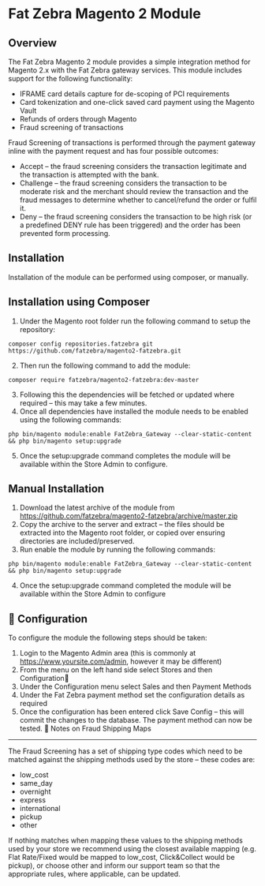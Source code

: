 Fat Zebra Magento 2 Module
======================

Overview
--------
The Fat Zebra Magento 2 module provides a simple integration method for Magento 2.x with the Fat Zebra gateway services. This module includes support for the following functionality:

* IFRAME card details capture for de-scoping of PCI requirements
* Card tokenization and one-click saved card payment using the Magento Vault
* Refunds of orders through Magento
* Fraud screening of transactions

Fraud Screening of transactions is performed through the payment gateway inline with the payment request and has four possible outcomes:

* Accept – the fraud screening considers the transaction legitimate and the transaction is attempted with the bank.
* Challenge – the fraud screening considers the transaction to be moderate risk and the merchant should review the transaction and the fraud messages to determine whether to cancel/refund the order or fulfil it.
* Deny – the fraud screening considers the transaction to be high risk (or a predefined DENY rule has been triggered) and the order has been prevented form processing.


Installation
------------
Installation of the module can be performed using composer, or manually.

Installation using Composer
---------------------------

1.	Under the Magento root folder run the following command to setup the repository:
```
composer config repositories.fatzebra git https://github.com/fatzebra/magento2-fatzebra.git
```
2.	Then run the following command to add the module:
```
composer require fatzebra/magento2-fatzebra:dev-master
```
3.	Following this the dependencies will be fetched or updated where required – this may take a few minutes.
4.	Once all dependencies have installed the module needs to be enabled using the following commands:
```
php bin/magento module:enable FatZebra_Gateway --clear-static-content && php bin/magento setup:upgrade
```
5.	Once the setup:upgrade command completes the module will be available within the Store Admin to configure.


Manual Installation
-------------------

1.	Download the latest archive of the module from https://github.com/fatzebra/magento2-fatzebra/archive/master.zip
2.	Copy the archive to the server and extract – the files should be extracted into the Magento root folder, or copied over ensuring directories are included/preserved.
3.	Run enable the module by running the following commands:
```
php bin/magento module:enable FatZebra_Gateway --clear-static-content && php bin/magento setup:upgrade
```
4.	Once the setup:upgrade command completed the module will be available within the Store Admin to configure


Configuration
-------------
To configure the module the following steps should be taken:

1.	Login to the Magento Admin area (this is commonly at https://www.yoursite.com/admin, however it may be different)
2.	From the menu on the left hand side select Stores and then Configuration
3.  Under the Configuration menu select Sales and then Payment Methods
4.	Under the Fat Zebra payment method set the configuration details as required
5.	Once the configuration has been entered click Save Config – this will commit the changes to the database. The payment method can now be tested.

Notes on Fraud Shipping Maps
----------------------------
The Fraud Screening has a set of shipping type codes which need to be matched against the shipping methods used by the store – these codes are:

* low_cost
* same_day
* overnight
* express
* international
* pickup
* other

If nothing matches when mapping these values to the shipping methods used by your store we recommend using the closest available mapping (e.g. Flat Rate/Fixed would be mapped to low_cost, Click&Collect would be pickup), or choose other and inform our support team so that the appropriate rules, where applicable, can be updated.
